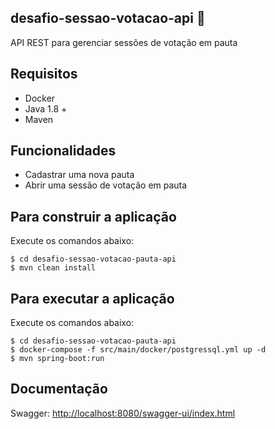 desafio-sessao-votacao-api :construction:
------------------------

API REST para gerenciar sessões de votação em pauta

Requisitos
------------------------

- Docker
- Java 1.8 +
- Maven

Funcionalidades
------------------------

- Cadastrar uma nova pauta
- Abrir uma sessão de votação em pauta

Para construir a aplicação
------------------------

Execute os comandos abaixo:

	$ cd desafio-sessao-votacao-pauta-api
	$ mvn clean install

Para executar a aplicação
------------------------

Execute os comandos abaixo:

	$ cd desafio-sessao-votacao-pauta-api
	$ docker-compose -f src/main/docker/postgressql.yml up -d
	$ mvn spring-boot:run

Documentação
------------------------

Swagger: <http://localhost:8080/swagger-ui/index.html>
